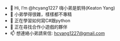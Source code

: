 - 👋 Hi, I’m @hcyang1227 嗨小弟是凱特(Keaton Yang)
- 👀 小弟學得很雜，樣樣都不專精
- 🌱 正在學習如何寫C#跟python
- 💞️ 正在尋找合作小遊戲的夥伴
- 📫 想連絡小弟請來信: hcyang1227@gmail.com

<!---
hcyang1227/hcyang1227 is a ✨ special ✨ repository because its `README.md` (this file) appears on your GitHub profile.
You can click the Preview link to take a look at your changes.
--->
